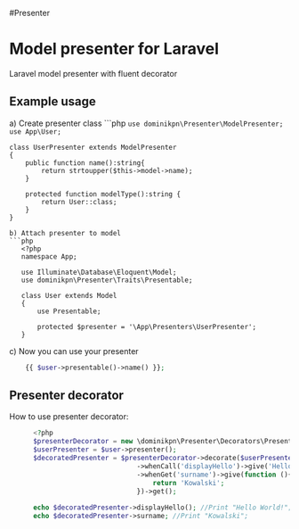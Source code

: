 #Presenter
<h1>Model presenter for Laravel</h1> 

<p>Laravel model presenter with fluent decorator<p>

<h2>Example usage</h2>
a) Create presenter class
```php
    <?php
    namespace App\Presenters;
    
    use dominikpn\Presenter\ModelPresenter;
    use App\User;
    
    class UserPresenter extends ModelPresenter
    {
        public function name():string{
            return strtoupper($this->model->name);    
        }
        
        protected function modelType():string {
            return User::class;
        }
    }
 ```
b) Attach presenter to model
```php
    <?php
    namespace App;
    
    use Illuminate\Database\Eloquent\Model;
    use dominikpn\Presenter\Traits\Presentable;
    
    class User extends Model
    {
        use Presentable;
        
        protected $presenter = '\App\Presenters\UserPresenter';
    }
 ```  
 c) Now you can use your presenter
 ```php
     {{ $user->presentable()->name() }};
  ```  
<h2>Presenter decorator</h2>
  
  How to use presenter decorator:
  
```php
      <?php
      $presenterDecorator = new \dominikpn\Presenter\Decorators\PresenterDecorator();
      $userPresenter = $user->presenter();
      $decoratedPresenter = $presenterDecorator->decorate($userPresenter)
                                ->whenCall('displayHello')->give('Hello World!')
                                ->whenGet('surname')->give(function (){
                                    return 'Kowalski';
                                })->get();
      
      echo $decoratedPresenter->displayHello(); //Print "Hello World!";
      echo $decoratedPresenter->surname; //Print "Kowalski";
```

